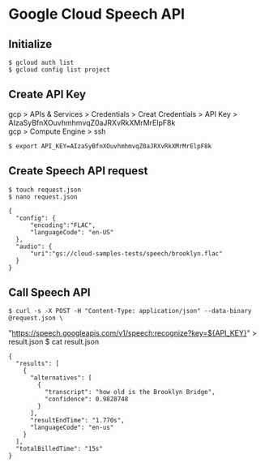 # Google Cloud Speech API

## Initialize

    $ gcloud auth list
    $ gcloud config list project
    
## Create API Key

gcp > APIs & Services > Credentials > Creat Credentials > API Key > AIzaSyBfnXOuvhmhmvqZ0aJRXvRkXMrMrElpF8k  
gcp > Compute Engine > ssh

    $ export API_KEY=AIzaSyBfnXOuvhmhmvqZ0aJRXvRkXMrMrElpF8k

## Create Speech API request

    $ touch request.json
    $ nano request.json
    
    {
      "config": {
          "encoding":"FLAC",
          "languageCode": "en-US"
      },
      "audio": {
          "uri":"gs://cloud-samples-tests/speech/brooklyn.flac"
      }
    }
    
 ## Call Speech API
 
    $ curl -s -X POST -H "Content-Type: application/json" --data-binary @request.json \
"https://speech.googleapis.com/v1/speech:recognize?key=${API_KEY}" > result.json
    $ cat result.json

    {
      "results": [
        {
          "alternatives": [
            {
              "transcript": "how old is the Brooklyn Bridge",
              "confidence": 0.9828748
            }
          ],
          "resultEndTime": "1.770s",
          "languageCode": "en-us"
        }
      ],
      "totalBilledTime": "15s"
    }
